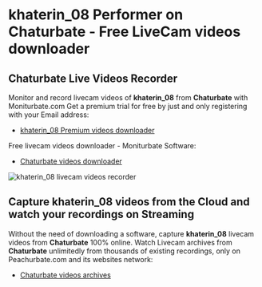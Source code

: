 # khaterin_08 Performer on Chaturbate - Free LiveCam videos downloader

## Chaturbate Live Videos Recorder

Monitor and record livecam videos of **khaterin_08** from **Chaturbate** with Moniturbate.com
Get a premium trial for free by just and only registering with your Email address:
* [khaterin_08 Premium videos downloader](https://moniturbate.com/request-demo-licence-key.html)

Free livecam videos downloader - Moniturbate Software:
* [Chaturbate videos downloader](https://moniturbate.com/moniturbate-download-software.html)

![khaterin_08 livecam videos recorder](https://peachurnet.com/templates/moniturbate-software.png)


## Capture khaterin_08 videos from the Cloud and watch your recordings on Streaming

Without the need of downloading a software, capture **khaterin_08** livecam videos from **Chaturbate** 100% online.
Watch Livecam archives from **Chaturbate** unlimitedly from thousands of existing recordings, only on Peachurbate.com and its websites network:
* [Chaturbate videos archives](https://peachurnet.com/)